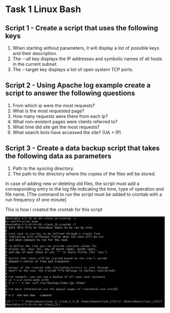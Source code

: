 # Task 1 Linux Bash

## Script 1 - Create a script that uses the following keys

1. When starting without parameters, it will display a list of possible keys and their description. 
2. The --all key displays the IP addresses and symbolic names of all hosts in the current subnet.
3. The --target key displays a list of open system TCP ports.

## Script 2 - Using Apache log example create a script to answer the following questions

1. From which ip were the most requests? 
2. What is the most requested page? 
3. How many requests were there from each ip? 
4. What non-existent pages were clients referred to?
5. What time did site get the most requests? 
6. What search bots have accessed the site? (UA + IP)

## Script 3 - Create a data backup script that takes the following data as parameters

1. Path to the syncing  directory.
2. The path to the directory where the copies of the files will be stored.

In case of adding new or deleting old files, the script must add a corresponding entry to the log file indicating the time, type of operation and file name. 
[The command to run the script must be added to crontab with a run frequency of one minute]

This is how i created the crontab for this script

![](Screenshots/1.jpg)
